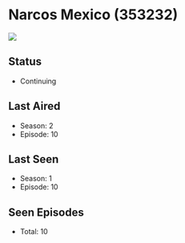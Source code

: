 # Narcos Mexico (353232)

<img src="https://dg31sz3gwrwan.cloudfront.net/poster/353232/1309448-0-optimized.jpg" />

## Status
* Continuing
## Last Aired
* Season: 2
* Episode: 10
## Last Seen
* Season: 1
* Episode: 10
## Seen Episodes
* Total: 10
